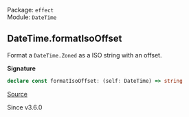 Package: `effect`<br />
Module: `DateTime`<br />

## DateTime.formatIsoOffset

Format a `DateTime.Zoned` as a ISO string with an offset.

**Signature**

```ts
declare const formatIsoOffset: (self: DateTime) => string
```

[Source](https://github.com/Effect-TS/effect/tree/main/packages/effect/src/DateTime.ts#L1539)

Since v3.6.0